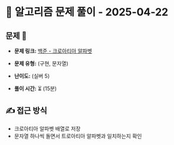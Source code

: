 # 📝 알고리즘 문제 풀이 - 2025-04-22

## 문제 📖

- **문제 링크:** [백준 - 크로아티아 알파벳](https://www.acmicpc.net/problem/2941)

- **문제 유형:** (구현, 문자열)

- **난이도:** (실버 5)

- **풀이 시간:** ⏳ (15분)

## ✍ 접근 방식

- 크로아티아 알파벳 배열로 저장
- 문자열 하나씩 돌면서 트로아티아 알파벳과 일치하는지 확인